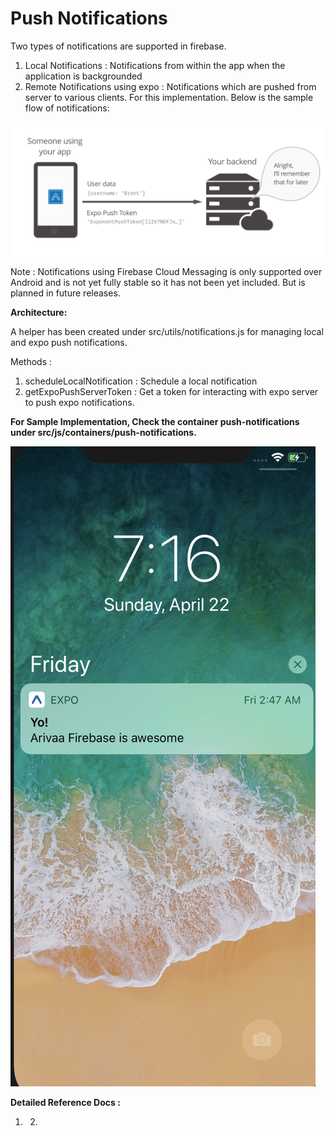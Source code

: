 # Push Notifications

Two types of notifications are supported in firebase. 

1. Local Notifications : Notifications from within the app when the application is backgrounded
2. Remote Notifications using expo : Notifications which are pushed from server to various clients. For this implementation. Below is the sample flow of notifications:

![](../.gitbook/assets/image.png)

Note : Notifications using Firebase Cloud Messaging is only supported over Android and is not yet fully stable so it has not been yet included. But is planned in future releases.

**Architecture:**

A helper has been created under src/utils/notifications.js for managing local and expo push notifications.

Methods : 

1. scheduleLocalNotification : Schedule a local notification
2. getExpoPushServerToken : Get a token for interacting with expo server to push expo notifications.

 

**For Sample Implementation, Check the container push-notifications under src/js/containers/push-notifications.**

![](../.gitbook/assets/image%20%281%29.png)

**Detailed Reference Docs :** 

1. 2. 


